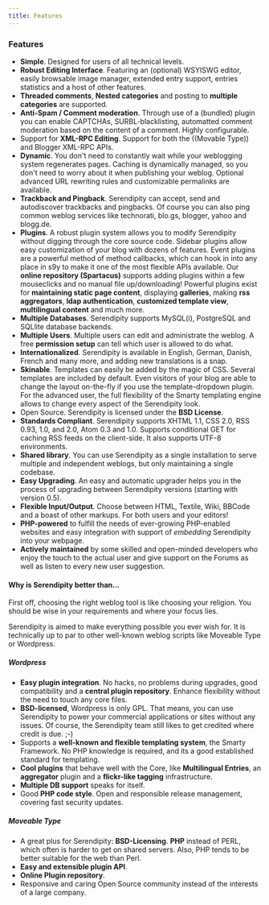 ```yaml
---
title: Features
---
```


### Features

* **Simple**. Designed for users of all technical levels.
* **Robust Editing Interface**. Featuring an (optional) WSYISWG editor, easily browsable image manager, extended entry support, entries statistics and a host of other features.
* **Threaded comments**, **Nested categories** and posting to **multiple categories** are supported.
* **Anti-Spam / Comment moderation**. Through use of a (bundled) plugin you can enable CAPTCHAs, SURBL-blacklisting, automatted comment moderation based on the content of a comment. Highly configurable.
* Support for **XML-RPC Editing**. Support for both the ((Movable Type)) and Blogger XML-RPC APIs.
* **Dynamic**. You don't need to constantly wait while your weblogging system regenerates pages. Caching is dynamically managed, so you don't need to worry about it when publishing your weblog. Optional advanced URL rewriting rules and customizable permalinks are available.
* **Trackback and Pingback**. Serendipity can accept, send and autodiscover trackbacks and pingbacks. Of course you can also ping common weblog services like technorati, blo.gs, blogger, yahoo and blogg.de.
* **Plugins**. A robust plugin system allows you to modify Serendipity without digging through the core source code. Sidebar plugins allow easy customization of your blog with dozens of features. Event plugins are a powerful method of method callbacks, which can hook in into any place in s9y to make it one of the most flexible APIs available. Our **online repository (Spartacus)** supports adding plugins within a few mouseclicks and no manual file up/downloading! Powerful plugins exist for **maintaining static page content**, displaying **galleries**, making **rss aggregators**, **ldap authentication**, **customized template view**, **multilingual content** and much more.
* **Multiple Databases**. Serendipity supports MySQL(i), PostgreSQL and SQLlite database backends.
* **Multiple Users**. Multiple users can edit and administrate the weblog. A free **permission setup** can tell which user is allowed to do what.
* **Internationalized**. Serendipity is available in English, German, Danish, French and many more, and adding new translations is a snap.
* **Skinable**. Templates can easily be added by the magic of CSS. Several templates are included by default. Even visitors of your blog are able to change the layout on-the-fly if you use the template-dropdown plugin. For the advanced user, the full flexibility of the Smarty templating engine allows to change every aspect of the Serendipity look.
* Open Source. Serendipity is licensed under the **BSD License**.
* **Standards Compliant**. Serendipity supports XHTML 1.1, CSS 2.0, RSS 0.93, 1.0, and 2.0, Atom 0.3 and 1.0. Supports conditional GET for caching RSS feeds on the client-side. It also supports UTF-8 environments.
* **Shared library**. You can use Serendipity as a single installation to serve multiple and independent weblogs, but only maintaining a single codebase.
* **Easy Upgrading**. An easy and automatic upgrader helps you in the process of upgrading between Serendipity versions (starting with version 0.5).
* **Flexible Input/Output**. Choose between HTML, Textile, Wiki, BBCode and a boast of other markups. For both users and your editors!
* **PHP-powered** to fulfill the needs of ever-growing PHP-enabled websites and easy integration with support of *embedding* Serendipity into your webpage.
* **Actively maintained** by some skilled and open-minded developers who enjoy the touch to the actual user and give support on the Forums as well as listen to every new user suggestion.

#### Why is Serendipity better than...

First off, choosing the right weblog tool is like choosing your religion. You should be wise in your requirements and where your focus lies.

Serendipity is aimed to make everything possible you ever wish for. It is technically up to par to other well-known weblog scripts like Moveable Type or Wordpress.

##### Wordpress

* **Easy plugin integration**. No hacks, no problems during upgrades, good compatibility and a **central plugin repository**. Enhance flexibility without the need to touch any core files.
* **BSD-licensed**, Wordpress is only GPL. That means, you can use Serendipity to power your commercial applications or sites without any issues. Of course, the Serendipity team still likes to get credited where credit is due. ;-)
* Supports a **well-known and flexible templating system**, the Smarty Framework. No PHP knowledge is required, and its a good established standard for templating.
* **Cool plugins** that behave well with the Core, like **Multilingual Entries**, an **aggregator** plugin and a **flickr-like tagging** infrastructure.
* **Multiple DB support** speaks for itself.
* Good **PHP code style**. Open and responsible release management, covering fast security updates.

##### Moveable Type

* A great plus for Serendipity: **BSD-Licensing**. **PHP** instead of PERL, which often is harder to get on shared servers. Also, PHP tends to be better suitable for the web than Perl.
* **Easy and extensible plugin API**.
* **Online Plugin repository**.
* Responsive and caring Open Source community instead of the interests of a large company.
